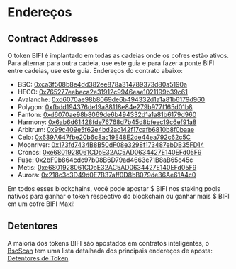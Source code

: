 # Endereços

## Contract Addresses

O token BIFI é implantado em todas as cadeias onde os cofres estão ativos. Para alternar para outra cadeia, use este guia e para fazer a ponte BIFI entre cadeias, use este guia. Endereços do contrato abaixo:

* BSC: [0xca3f508b8e4dd382ee878a314789373d80a5190a](https://bscscan.com/token/0xca3f508b8e4dd382ee878a314789373d80a5190a)
* HECO: [0x765277eebeca2e31912c9946eae1021199b39c61](https://hecoinfo.com/token/0x765277eebeca2e31912c9946eae1021199b39c61)
* Avalanche: [0xd6070ae98b8069de6b494332d1a1a81b6179d960](https://snowtrace.io/token/0xd6070ae98b8069de6b494332d1a1a81b6179d960)
* Polygon: [0xfbdd194376de19a88118e84e279b977f165d01b8](https://polygonscan.com/token/0xFbdd194376de19a88118e84E279b977f165d01b8)
* Fantom: [0xd6070ae98b8069de6b494332d1a1a81b6179d960](https://ftmscan.com/token/0xd6070ae98b8069de6b494332d1a1a81b6179d960)
* Harmony: [0x6ab6d61428fde76768d7b45d8bfeec19c6ef91a8](https://explorer.harmony.one/address/0x6ab6d61428fde76768d7b45d8bfeec19c6ef91a8)
* Arbitrum: [0x99c409e5f62e4bd2ac142f17cafb6810b8f0baae](https://arbiscan.io/token/0x99c409e5f62e4bd2ac142f17cafb6810b8f0baae)
* Celo: [0x639A647fbe20b6c8ac19E48E2de44ea792c62c5C](https://explorer.celo.org/token/0x639A647fbe20b6c8ac19E48E2de44ea792c62c5C/token-transfers)
* Moonriver: [0x173fd7434B8B50dF08e3298f173487ebDB35FD14](https://moonriver.moonscan.io/token/0x173fd7434B8B50dF08e3298f173487ebDB35FD14)
* Cronos: [0xe6801928061CDbE32AC5AD0634427E140EFd05F9](https://cronoscan.com/token/0xe6801928061CDbE32AC5AD0634427E140EFd05F9)
* Fuse: [0x2bF9b864cdc97b08B6D79ad4663e71B8aB65c45c](https://explorer.fuse.io/token/0x2bF9b864cdc97b08B6D79ad4663e71B8aB65c45c/token-transfers)
* Metis: [0xe6801928061CDbE32AC5AD0634427E140EFd05F9](https://andromeda-explorer.metis.io/token/0xe6801928061CDbE32AC5AD0634427E140EFd05F9/token-transfers)
* Aurora: [0x218c3c3D49d0E7B37aff0D8bB079de36Ae61A4c0](https://explorer.mainnet.aurora.dev/token/0x218c3c3D49d0E7B37aff0D8bB079de36Ae61A4c0/token-transfers)

Em todos esses blockchains, você pode apostar $ BIFI nos staking pools nativos para ganhar o token respectivo do blockchain ou ganhar mais $ BIFI em um cofre BIFI Maxi!

## Detentores

A maioria dos tokens BIFI são apostados em contratos inteligentes, o [BscScan](https://bscscan.com) tem uma lista detalhada dos principais endereços de aposta: [Detentores de Token](https://bscscan.com/token/tokenholderchart/0xca3f508b8e4dd382ee878a314789373d80a5190a).
